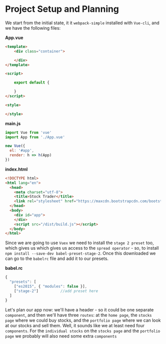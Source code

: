 # Project Setup and Planning

We start from the initial state, it it `webpack-simple` installed with `Vue-cli`, and we have the following files:

**App.vue**

```html
<template>
    <div class="container">

    </div>
</template>

<script>

    export default {

    }
</script>

<style>

</style>
```

**main.js**
```js
import Vue from 'vue'
import App from './App.vue'

new Vue({
  el: '#app',
  render: h => h(App)
})
```

**index.html**
```html
<!DOCTYPE html>
<html lang="en">
  <head>
    <meta charset="utf-8">
    <title>Stock Trader</title>
    <link rel="stylesheet" href="https://maxcdn.bootstrapcdn.com/bootstrap/3.3.7/css/bootstrap.min.css" integrity="sha384-BVYiiSIFeK1dGmJRAkycuHAHRg32OmUcww7on3RYdg4Va+PmSTsz/K68vbdEjh4u" crossorigin="anonymous">
  </head>
  <body>
    <div id="app">
    </div>
    <script src="/dist/build.js"></script>
  </body>
</html>
```
Since we are going to use `Vuex` we need to install the `stage 2 preset` too, which gives us which gives us access to the `spread operator` - so, to install `npm install --save-dev babel-preset-stage-2`. Once this downloaded we can go to the `babelrc` file and add it to our presets. 

**babel.rc**
```js
{
  "presets": [
    ["es2015", { "modules": false }],
    ["stage-2"]          //add preset here 
  ]
}
```

Let's plan our app now: we'll have a header - so it could be one separate `component`, and then we'll have three `routes`: at the `home page`, the `stocks page` where we could buy stocks, and the `portfolio page` where we can look at our stocks and sell them. Well, it sounds like we at least need four `components`. For the `individual stocks` on the `stocks page` and the `portfolio page` we probably will also need some extra `components` 